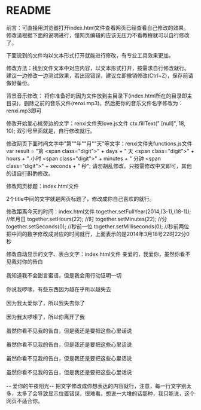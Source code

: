 # README

前言：可直接用浏览器打开index.html文件查看网页已经查看自己修改的效果。
修改请根据下面的说明进行，懂网页编辑的应该无压力不看教程就可以自行修改了。

下面说到的文件均以文本形式打开就能进行修改，有专业工具效果更加。

修改方法：找到文件文本中对应内容，以文本形式打开，按需求自行修改就行。
建议一边修改一边测试效果，若出现错误，建议立即撤销修改(Ctrl+Z)，保存前请做好备份。

背景音乐修改：
将你准备好的因为文件放到主目录下(index.html所在的目录即主目录)，删除之前的音乐文件(renxi.mp3)，然后把你的音乐文件名字修改为：renxi.mp3即可

修改开始爱心桃旁边的文字：renxi文件夹love.js文件
ctx.fillText(" [null]", 18, 10);
双引号里面就是，自行修改就行。

修改网页下面时间文字中"第""年""月""天"等文字：renxi文件夹functions.js文件
var result = "第 <span class=\"digit\">" + days + "</span> 天 <span class=\"digit\">" + hours + "</span> 小时 <span class=\"digit\">" + minutes + "</span> 分钟 <span class=\"digit\">" + seconds + "</span> 秒";
请勿胡乱修改，只按需修改中文即可，其他的请自行斟酌修改。

修改网页标题：index.html文件
<title>相识若相思?相恋似相依</title>
2个title中间的文字就是网页标题了，修改成你自己喜欢的就行。

修改距离今天的时间：index.html文件
together.setFullYear(2014,(3-1),(18-1)); //年月日
together.setHours(22);  //时
together.setMinutes(22);  //分
together.setSeconds(0);  //秒前一位
together.setMilliseconds(0);  //秒前两位
把中间的数字修改成对应的时间就行，上面表示的是2014年3月18号22时22分0秒

修改自动显示的文字、表白文字：index.html文件
<span class="say">亲爱的，我爱你，虽然你看不见我对你的告白</span><br>
<span class="say"> </span><br>
<span class="say"> 我知道我不会甜言蜜语，但是我会用行动证明一切</span><br>
<span class="say"> </span><br>
<span class="say">你说我啰嗦，有些东西因为越在乎所以越失去</span><br>
<span class="say"> </span><br>
<span class="say">因为我太爱你了，所以我失去你了</span><br>
<span class="say"> </span><br>
<span class="say">因为我太啰嗦了，所以你离开了我</span><br>
<span class="say"> </span><br>
<span class="say">虽然你看不见我的告白，但是我还是要把这些心里话说</span><br>
<span class="say"> </span><br>
<span class="say">虽然你看不见我的告白，但是我还是要把这些心里话说</span><br>
<span class="say"> </span><br>
<span class="say">虽然你看不见我的告白，但是我还是要把这些心里话说</span><br>
<span class="say"> </span><br>
<span class="say">虽然你看不见我的告白，但是我还是要把这些心里话说</span><br>
<span class="say"> </span><br>
<span class="say"> -- 爱你的午夜阳光--</span>
把文字修改成你想表达的内容就行，注意，每一行文字别太多，太多了会导致显示位置错误，很难看。想说一大堆的话那种，我只能说，这个网页不适合你。
